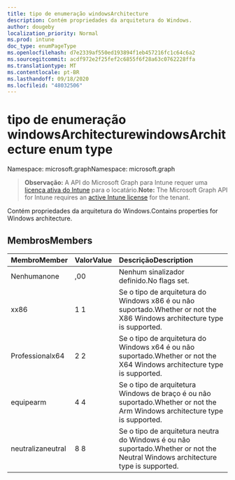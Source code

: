 ```yaml
---
title: tipo de enumeração windowsArchitecture
description: Contém propriedades da arquitetura do Windows.
author: dougeby
localization_priority: Normal
ms.prod: intune
doc_type: enumPageType
ms.openlocfilehash: d7e2339af550ed193894f1eb457216fc1c64c6a2
ms.sourcegitcommit: acdf972e2f25fef2c6855f6f28a63c0762228ffa
ms.translationtype: MT
ms.contentlocale: pt-BR
ms.lasthandoff: 09/18/2020
ms.locfileid: "48032506"
---
```

# <a name="windowsarchitecture-enum-type"></a><span data-ttu-id="96d8f-103">tipo de enumeração windowsArchitecture</span><span class="sxs-lookup"><span data-stu-id="96d8f-103">windowsArchitecture enum type</span></span>

<span data-ttu-id="96d8f-104">Namespace: microsoft.graph</span><span class="sxs-lookup"><span data-stu-id="96d8f-104">Namespace: microsoft.graph</span></span>

> <span data-ttu-id="96d8f-105">**Observação:** A API do Microsoft Graph para Intune requer uma [licença ativa do Intune](https://go.microsoft.com/fwlink/?linkid=839381) para o locatário.</span><span class="sxs-lookup"><span data-stu-id="96d8f-105">**Note:** The Microsoft Graph API for Intune requires an [active Intune license](https://go.microsoft.com/fwlink/?linkid=839381) for the tenant.</span></span>

<span data-ttu-id="96d8f-106">Contém propriedades da arquitetura do Windows.</span><span class="sxs-lookup"><span data-stu-id="96d8f-106">Contains properties for Windows architecture.</span></span>

## <a name="members"></a><span data-ttu-id="96d8f-107">Membros</span><span class="sxs-lookup"><span data-stu-id="96d8f-107">Members</span></span>
|<span data-ttu-id="96d8f-108">Membro</span><span class="sxs-lookup"><span data-stu-id="96d8f-108">Member</span></span>|<span data-ttu-id="96d8f-109">Valor</span><span class="sxs-lookup"><span data-stu-id="96d8f-109">Value</span></span>|<span data-ttu-id="96d8f-110">Descrição</span><span class="sxs-lookup"><span data-stu-id="96d8f-110">Description</span></span>|
|:---|:---|:---|
|<span data-ttu-id="96d8f-111">Nenhuma</span><span class="sxs-lookup"><span data-stu-id="96d8f-111">none</span></span>|<span data-ttu-id="96d8f-112">,0</span><span class="sxs-lookup"><span data-stu-id="96d8f-112">0</span></span>|<span data-ttu-id="96d8f-113">Nenhum sinalizador definido.</span><span class="sxs-lookup"><span data-stu-id="96d8f-113">No flags set.</span></span>|
|<span data-ttu-id="96d8f-114">x</span><span class="sxs-lookup"><span data-stu-id="96d8f-114">x86</span></span>|<span data-ttu-id="96d8f-115">1 </span><span class="sxs-lookup"><span data-stu-id="96d8f-115">1</span></span>|<span data-ttu-id="96d8f-116">Se o tipo de arquitetura do Windows x86 é ou não suportado.</span><span class="sxs-lookup"><span data-stu-id="96d8f-116">Whether or not the X86 Windows architecture type is supported.</span></span>|
|<span data-ttu-id="96d8f-117">Professional</span><span class="sxs-lookup"><span data-stu-id="96d8f-117">x64</span></span>|<span data-ttu-id="96d8f-118">2 </span><span class="sxs-lookup"><span data-stu-id="96d8f-118">2</span></span>|<span data-ttu-id="96d8f-119">Se o tipo de arquitetura do Windows x64 é ou não suportado.</span><span class="sxs-lookup"><span data-stu-id="96d8f-119">Whether or not the X64 Windows architecture type is supported.</span></span>|
|<span data-ttu-id="96d8f-120">equipe</span><span class="sxs-lookup"><span data-stu-id="96d8f-120">arm</span></span>|<span data-ttu-id="96d8f-121">4 </span><span class="sxs-lookup"><span data-stu-id="96d8f-121">4</span></span>|<span data-ttu-id="96d8f-122">Se o tipo de arquitetura Windows de braço é ou não suportado.</span><span class="sxs-lookup"><span data-stu-id="96d8f-122">Whether or not the Arm Windows architecture type is supported.</span></span>|
|<span data-ttu-id="96d8f-123">neutraliza</span><span class="sxs-lookup"><span data-stu-id="96d8f-123">neutral</span></span>|<span data-ttu-id="96d8f-124">8 </span><span class="sxs-lookup"><span data-stu-id="96d8f-124">8</span></span>|<span data-ttu-id="96d8f-125">Se o tipo de arquitetura neutra do Windows é ou não suportado.</span><span class="sxs-lookup"><span data-stu-id="96d8f-125">Whether or not the Neutral Windows architecture type is supported.</span></span>|









